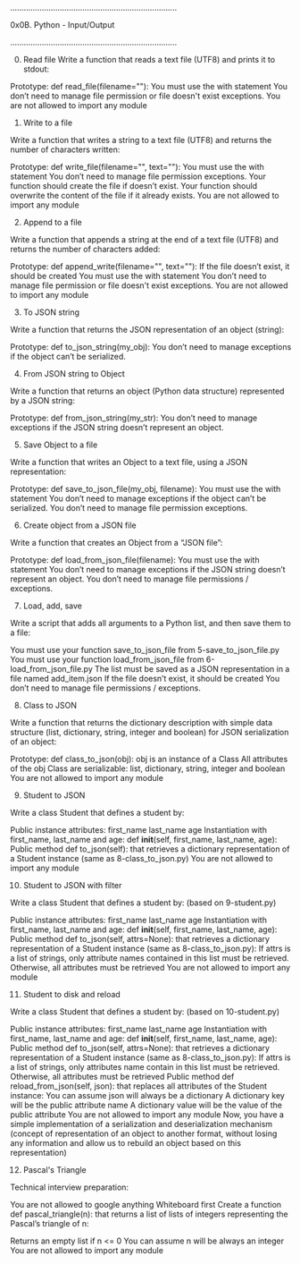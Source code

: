 .......................................................................... 

0x0B. Python - Input/Output 

.......................................................................... 


0. Read file 
Write a function that reads a text file (UTF8) and prints it to stdout:

Prototype: def read_file(filename=""):
You must use the with statement
You don’t need to manage file permission or file doesn't exist exceptions.
You are not allowed to import any module 

1. Write to a file 

Write a function that writes a string to a text file (UTF8) and returns the number of characters written:

Prototype: def write_file(filename="", text=""):
You must use the with statement
You don’t need to manage file permission exceptions.
Your function should create the file if doesn’t exist.
Your function should overwrite the content of the file if it already exists.
You are not allowed to import any module 

2. Append to a file 

Write a function that appends a string at the end of a text file (UTF8) and returns the number of characters added:

Prototype: def append_write(filename="", text=""):
If the file doesn’t exist, it should be created
You must use the with statement
You don’t need to manage file permission or file doesn't exist exceptions.
You are not allowed to import any module 

3. To JSON string 

Write a function that returns the JSON representation of an object (string):

Prototype: def to_json_string(my_obj):
You don’t need to manage exceptions if the object can’t be serialized. 

4. From JSON string to Object 

Write a function that returns an object (Python data structure) represented by a JSON string:

Prototype: def from_json_string(my_str):
You don’t need to manage exceptions if the JSON string doesn’t represent an object. 

5. Save Object to a file 

Write a function that writes an Object to a text file, using a JSON representation:

Prototype: def save_to_json_file(my_obj, filename):
You must use the with statement
You don’t need to manage exceptions if the object can’t be serialized.
You don’t need to manage file permission exceptions. 

6. Create object from a JSON file 

Write a function that creates an Object from a “JSON file”:

Prototype: def load_from_json_file(filename):
You must use the with statement
You don’t need to manage exceptions if the JSON string doesn’t represent an object.
You don’t need to manage file permissions / exceptions. 

7. Load, add, save 

Write a script that adds all arguments to a Python list, and then save them to a file:

You must use your function save_to_json_file from 5-save_to_json_file.py
You must use your function load_from_json_file from 6-load_from_json_file.py
The list must be saved as a JSON representation in a file named add_item.json
If the file doesn’t exist, it should be created
You don’t need to manage file permissions / exceptions. 

8. Class to JSON 

Write a function that returns the dictionary description with simple data structure (list, dictionary, string, integer and boolean) for JSON serialization of an object:

Prototype: def class_to_json(obj):
obj is an instance of a Class
All attributes of the obj Class are serializable: list, dictionary, string, integer and boolean
You are not allowed to import any module 

9. Student to JSON 

Write a class Student that defines a student by:

Public instance attributes:
first_name
last_name
age
Instantiation with first_name, last_name and age: def __init__(self, first_name, last_name, age):
Public method def to_json(self): that retrieves a dictionary representation of a Student instance (same as 8-class_to_json.py)
You are not allowed to import any module 

10. Student to JSON with filter 

Write a class Student that defines a student by: (based on 9-student.py)

Public instance attributes:
first_name
last_name
age
Instantiation with first_name, last_name and age: def __init__(self, first_name, last_name, age):
Public method def to_json(self, attrs=None): that retrieves a dictionary representation of a Student instance (same as 8-class_to_json.py):
If attrs is a list of strings, only attribute names contained in this list must be retrieved.
Otherwise, all attributes must be retrieved
You are not allowed to import any module 

11. Student to disk and reload 

Write a class Student that defines a student by: (based on 10-student.py)

Public instance attributes:
first_name
last_name
age
Instantiation with first_name, last_name and age: def __init__(self, first_name, last_name, age):
Public method def to_json(self, attrs=None): that retrieves a dictionary representation of a Student instance (same as 8-class_to_json.py):
If attrs is a list of strings, only attributes name contain in this list must be retrieved.
Otherwise, all attributes must be retrieved
Public method def reload_from_json(self, json): that replaces all attributes of the Student instance:
You can assume json will always be a dictionary
A dictionary key will be the public attribute name
A dictionary value will be the value of the public attribute
You are not allowed to import any module
Now, you have a simple implementation of a serialization and deserialization mechanism (concept of representation of an object to another format, without losing any information and allow us to rebuild an object based on this representation) 

12. Pascal's Triangle 

Technical interview preparation:

You are not allowed to google anything
Whiteboard first
Create a function def pascal_triangle(n): that returns a list of lists of integers representing the Pascal’s triangle of n:

Returns an empty list if n <= 0
You can assume n will be always an integer
You are not allowed to import any module
